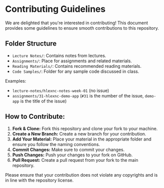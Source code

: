 # Contributing Guidelines

We are delighted that you're interested in contributing! This document provides some guidelines to ensure smooth contributions to this repository.

## Folder Structure

- `Lecture Notes/`: Contains notes from lectures.
- `Assignments/`: Place for assignments and related materials.
- `Reading Materials/`: Contains recommended reading materials.
- `Code Samples/`: Folder for any sample code discussed in class.

Examples: 

- `lecture-notes/hlexnc-notes-week-01` (no issue)
- `assignments/31-hlexnc-demo-app` (`#31` is the number of the issue, `demo-app` is the title of the issue)

## How to Contribute:

1. **Fork & Clone:** Fork this repository and clone your fork to your machine.
2. **Create a New Branch:** Create a new branch for your contribution.
3. **Add Your Material:** Place your material in the appropriate folder and ensure you follow the naming conventions.
4. **Commit Changes:** Make sure to commit your changes.
5. **Push Changes:** Push your changes to your fork on GitHub.
6. **Pull Request:** Create a pull request from your fork to the main repository.

Please ensure that your contribution does not violate any copyrights and is in line with the repository license.

